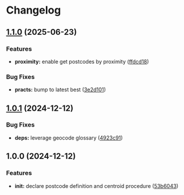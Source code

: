 # Changelog

## [1.1.0](https://github.com/ehmpathy/domain-glossary-postcode/compare/v1.0.1...v1.1.0) (2025-06-23)


### Features

* **proximity:** enable get postcodes by proximity ([ffdcd18](https://github.com/ehmpathy/domain-glossary-postcode/commit/ffdcd187c7615baa2ad1fa3b07f411e9e0239f7c))


### Bug Fixes

* **practs:** bump to latest best ([3e2d101](https://github.com/ehmpathy/domain-glossary-postcode/commit/3e2d101237d74fa9ea44928f8fc89de4f60d2482))

## [1.0.1](https://github.com/ehmpathy/domain-glossary-postcode/compare/v1.0.0...v1.0.1) (2024-12-12)


### Bug Fixes

* **deps:** leverage geocode glossary ([4923c91](https://github.com/ehmpathy/domain-glossary-postcode/commit/4923c9188102479134942fcc38fc988df5440fc7))

## 1.0.0 (2024-12-12)


### Features

* **init:** declare postcode definition and centroid procedure ([53b6043](https://github.com/ehmpathy/domain-glossary-postcode/commit/53b6043177eb736465208c2ef7da97735fa4c200))
